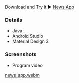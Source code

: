 Download and Try it ▶️ [News App]([https://yordii-ce.github.io/dice-game/](https://github.com/Yordii-CE/news_app/blob/main/news_app.apk))
### Details
- Java
- Android Studio
- Material Design 3

### Screenshots

- Program video



[news_app.webm](https://github.com/Yordii-CE/news_app/assets/94014080/46daf2f8-c6c0-4a6b-9e2e-587e5936a67b)
